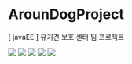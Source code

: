 # ArounDogProject
[ javaEE ] 유기견 보호 센터 팀 프로젝트


<img src="https://postfiles.pstatic.net/MjAxOTA1MDhfMTY2/MDAxNTU3MjQxMzc5NDk2.HxAgqP2dJOv36ksHMjRP7zJmwUAbmn9mkPTBvegNHC0g.-bXVi1dEyOUHvpJdaetlrKOIC9BCiFi9b1_Pfxfhhbsg.PNG.kwjing93/AROUNDOG_1.png?type=w966">

<img src="https://postfiles.pstatic.net/MjAxOTA1MDhfNzIg/MDAxNTU3MjQxMjc1Njcy.6Y2KqAISHJ-TOf_cHBrDEk7L9yx9j4qzZ6ZAXeoO_oQg.xafjhzVNidj1_hZoLBbwZxiVWfLYO4v49dDqIQ13BRwg.PNG.kwjing93/AROUNDOG_2.png?type=w966">

<img src="https://postfiles.pstatic.net/MjAxOTA1MDhfMTE0/MDAxNTU3MjQxMjc5MDcw.OJSCNScTqIUDlFT12HwEepDnu3i-cdV_O-omm27-vMwg.S4fdTxqEm_uy9okjrMsLLf7ZlXXYCX3Uu9IbXXKa_7sg.PNG.kwjing93/AROUNDOG_3.png?type=w966">

<img src="https://postfiles.pstatic.net/MjAxOTA1MDhfMTcw/MDAxNTU3MjQxMjgyMDgx.Xscd8D3gXz9vrw4KNqDvGY8xAG5yUJpBpnWNF8UBe0Ig.hCWXxuujM6lbtR2G7-4A_ESbhfPvYm3jACYsutpX8KYg.PNG.kwjing93/AROUNDOG_4.png?type=w966">

<img src="https://postfiles.pstatic.net/MjAxOTA1MDhfNTcg/MDAxNTU3MjQxMjg0NzQ1.piyiSAC6aYR84IUtQ7UkhPBZu-1qvYGxb2YQpEB4OKwg.DLL9lfe4SwCKqB38yhOMd4lraSyWYtreXz7Mak-sgyMg.PNG.kwjing93/AROUNDOG_5.png?type=w966">

